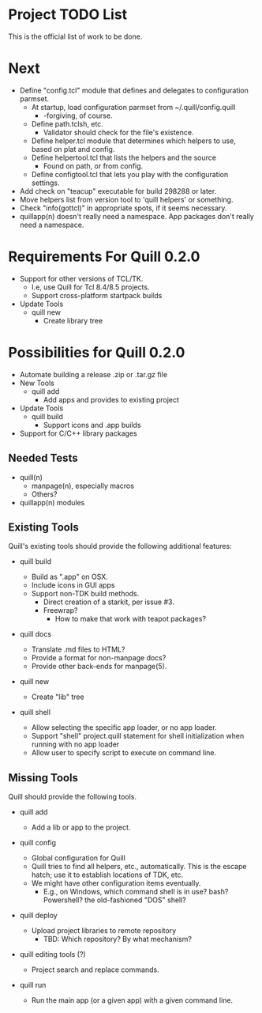 # Project TODO List

This is the official list of work to be done.

# Next

* Define "config.tcl" module that defines and delegates to configuration
  parmset.
  * At startup, load configuration parmset from ~/.quill/config.quill
    * -forgiving, of course.
  * Define path.tclsh, etc.
    * Validator should check for the file's existence.
  * Define helper.tcl module that determines which helpers to use,
    based on plat and config.
  * Define helpertool.tcl that lists the helpers and the source
    * Found on path, or from config.
  * Define configtool.tcl that lets you play with the configuration 
    settings.
* Add check on "teacup" executable for build 298288 or later.
* Move helpers list from version tool to 'quill helpers' or something.
* Check "info(gottcl)" in appropriate spots, if it seems necessary.
* quillapp(n) doesn't really need a namespace.  App packages don't
  really need a namespace.

# Requirements For Quill 0.2.0

* Support for other versions of TCL/TK.
  * I.e, use Quill for Tcl 8.4/8.5 projects.
  * Support cross-platform startpack builds
* Update Tools
  * quill new
    * Create library tree

# Possibilities for Quill 0.2.0

* Automate building a release .zip or .tar.gz file
* New Tools
  * quill add
    * Add apps and provides to existing project
* Update Tools
  * quill build
    * Support icons and .app builds
* Support for C/C++ library packages


## Needed Tests

* quill(n)
  * manpage(n), especially macros
  * Others?
* quillapp(n) modules

## Existing Tools

Quill's existing tools should provide the following additional features:

* quill build
  * Build as ".app" on OSX.
  * Include icons in GUI apps
  * Support non-TDK build methods.
    * Direct creation of a starkit, per issue #3.
    * Freewrap?
      * How to make that work with teapot packages?

* quill docs
  * Translate .md files to HTML?
  * Provide a format for non-manpage docs?
  * Provide other back-ends for manpage(5).

* quill new
  * Create "lib" tree

* quill shell
  * Allow selecting the specific app loader, or no app loader.
  * Support "shell" project.quill statement for shell initialization
    when running with no app loader
  * Allow user to specify script to execute on command line.

## Missing Tools

Quill should provide the following tools.

* quill add
  * Add a lib or app to the project.

* quill config
  * Global configuration for Quill
  * Quill tries to find all helpers, etc., automatically.  This is the
    escape hatch; use it to establish locations of TDK, etc.
  * We might have other configuration items eventually.
    * E.g., on Windows, which command shell is in use?  bash?  Powershell?
      the old-fashioned "DOS" shell?

* quill deploy
  * Upload project libraries to remote repository
    * TBD: Which repository?  By what mechanism?

* quill editing tools (?)
  * Project search and replace commands.

* quill run
  * Run the main app (or a given app) with a given command line.

